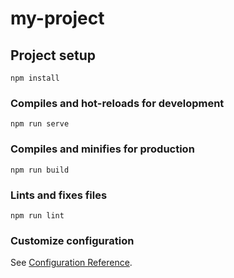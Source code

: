<!--
 * @Description: 
 * @Author: PeterYoung
 * @Date: 2021-03-16 23:14:46
 * @LastEditTime: 2021-03-16 23:28:02
 * @LastEditors: PeterYoung
-->
# my-project

## Project setup
```
npm install
```

### Compiles and hot-reloads for development
```
npm run serve
```

### Compiles and minifies for production
```
npm run build
```

### Lints and fixes files
```
npm run lint
```

### Customize configuration
See [Configuration Reference](https://cli.vuejs.org/config/).


